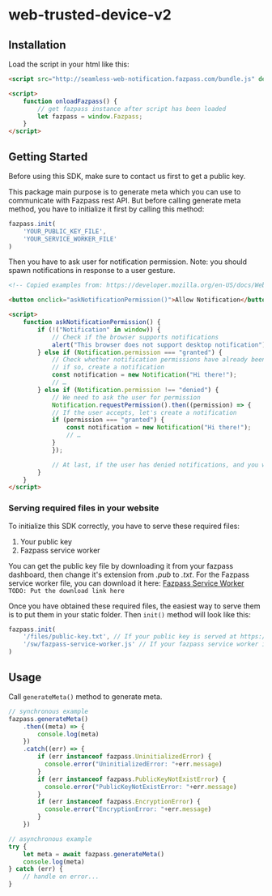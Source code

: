 # web-trusted-device-v2

## Installation

Load the script in your html like this:

```html
<script src="http://seamless-web-notification.fazpass.com/bundle.js" defer onload="onloadFazpass()"></script>

<script>
    function onloadFazpass() {
        // get fazpass instance after script has been loaded
        let fazpass = window.Fazpass;
    }
</script>
```
## Getting Started

Before using this SDK, make sure to contact us first to get a public key.

This package main purpose is to generate meta which you can use to communicate with Fazpass rest API. But before calling generate meta method, you have to initialize it first by calling this method:

```js
fazpass.init(
    'YOUR_PUBLIC_KEY_FILE', 
    'YOUR_SERVICE_WORKER_FILE'
)
```

Then you have to ask user for notification permission. Note: you should spawn notifications in response to a user gesture.

```html
<!-- Copied examples from: https://developer.mozilla.org/en-US/docs/Web/API/Notification/requestPermission_static -->

<button onclick="askNotificationPermission()">Allow Notification</button>

<script>
    function askNotificationPermission() {
        if (!("Notification" in window)) {
            // Check if the browser supports notifications
            alert("This browser does not support desktop notification");
        } else if (Notification.permission === "granted") {
            // Check whether notification permissions have already been granted;
            // if so, create a notification
            const notification = new Notification("Hi there!");
            // …
        } else if (Notification.permission !== "denied") {
            // We need to ask the user for permission
            Notification.requestPermission().then((permission) => {
            // If the user accepts, let's create a notification
            if (permission === "granted") {
                const notification = new Notification("Hi there!");
                // …
            }
            });

            // At last, if the user has denied notifications, and you want to be respectful there is no need to bother them anymore.
        }
    }
</script>
```

### Serving required files in your website

To initialize this SDK correctly, you have to serve these required files:

1. Your public key
2. Fazpass service worker

You can get the public key file by downloading it from your fazpass dashboard, then change it's extension from *.pub* to *.txt*. For the Fazpass service worker file, you can download it here: [Fazpass Service Worker]("") `TODO: Put the download link here`

Once you have obtained these required files, the easiest way to serve them is to put them in your static folder. Then `init()` method will look like this:

```js
fazpass.init(
    '/files/public-key.txt', // If your public key is served at https://www.yourdomain.com/files/public-key.txt
    '/sw/fazpass-service-worker.js' // If your fazpass service worker is served at https://www.yourdomain.com/sw/my-service-worker.js
)
```

## Usage

Call `generateMeta()` method to generate meta.

```js
// synchronous example
fazpass.generateMeta()
    .then((meta) => {
        console.log(meta)
    })
    .catch((err) => {
        if (err instanceof fazpass.UninitializedError) {
          console.error("UninitializedError: "+err.message)
        }
        if (err instanceof fazpass.PublicKeyNotExistError) {
          console.error("PublicKeyNotExistError: "+err.message)
        }
        if (err instanceof fazpass.EncryptionError) {
          console.error("EncryptionError: "+err.message)
        }
    })

// asynchronous example
try {
    let meta = await fazpass.generateMeta()
    console.log(meta)
} catch (err) {
    // handle on error...
}
```
